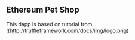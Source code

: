 ## Ethereum Pet Shop

This dapp is based on tutorial from  
[!(http://truffleframework.com/docs/img/logo.png)](http://truffleframework.com/tutorials/pet-shop)
